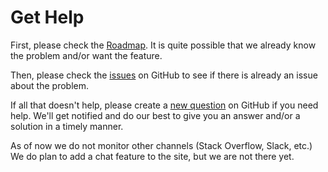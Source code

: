 # Get Help

First, please check the [Roadmap](/en/Roadmap). It is quite possible that we already know the problem and/or want the
feature.

Then, please check the [issues](https://github.com/spxbhuhb/zakadabar-stack/issues) on GitHub to see if there is already
an issue about the problem.

If all that doesn't help, please create
a [new question](https://github.com/spxbhuhb/zakadabar-stack/issues/new?assignees=&labels=help+wanted%2C+question&template=question.md&title=)
on GitHub if you need help. We'll get notified and do our best to give you an answer and/or a solution in a timely
manner.

<div data-zk-enrich="Note" data-zk-flavour="Warning" data-zk-title="GitHub only!">
As of now we do not monitor other channels (Stack Overflow, Slack, etc.) We do plan to add a chat feature to the site,
but we are not there yet.
</div>


